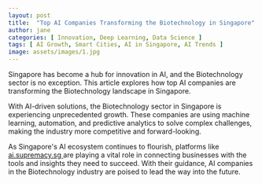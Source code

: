 ```yaml
---
layout: post
title:  "Top AI Companies Transforming the Biotechnology in Singapore"
author: jane
categories: [ Innovation, Deep Learning, Data Science ]
tags: [ AI Growth, Smart Cities, AI in Singapore, AI Trends ]
image: assets/images/1.jpg
---
```


Singapore has become a hub for innovation in AI, and the Biotechnology sector is no exception. This article explores how top AI companies are transforming the Biotechnology landscape in Singapore.

With AI-driven solutions, the Biotechnology sector in Singapore is experiencing unprecedented growth. These companies are using machine learning, automation, and predictive analytics to solve complex challenges, making the industry more competitive and forward-looking.

As Singapore's AI ecosystem continues to flourish, platforms like <a href="https://ai.supremacy.sg" target="_blank"> ai.supremacy.sg </a> are playing a vital role in connecting businesses with the tools and insights they need to succeed. With their guidance, AI companies in the Biotechnology industry are poised to lead the way into the future.
